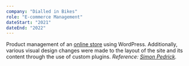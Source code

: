 ```yaml
---
company: "Dialled in Bikes"
role: "E-commerce Management"
dateStart: "2021"
dateEnd: "2022"
---
```


Product management of an [online store](https://dialledinbikes.com) using
WordPress. Additionally, various visual design changes were made to the layout
of the site and its content through the use of custom plugins. _Reference:
[Simon Pedrick](tel:01803551001)._
